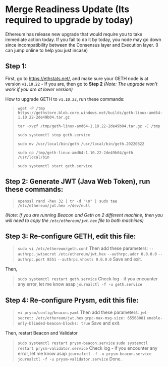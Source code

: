 
# Merge Readiness Update (Its required to upgrade by today)

Ethereum has release new upgrade that would require you to take immediate action today. If you fail to do it by today, you node may go down since incompatibility between the Consensus layer and Execution layer. (I can jump online to help you just incase)

## Step 1:
First, go to https://ethstats.net/, and make sure your GETH node is at version `v1.10.22` - If you are, then go to **Step 2**
_(Note: The upgrade won't work if you are at lower version)_

How to upgrade GETH to `v1.10.22`, run these commands:
> `wget -P /tmp https://gethstore.blob.core.windows.net/builds/geth-linux-amd64-1.10.22-2de49b04.tar.gz`
> 
> `tar -xvzf /tmp/geth-linux-amd64-1.10.22-2de49b04.tar.gz -C /tmp`
> 
> `sudo systemctl stop geth.service`
> 
> `sudo mv /usr/local/bin/geth /usr/local/bin/geth.20220822`
> 
> `sudo cp /tmp/geth-linux-amd64-1.10.22-2de49b04/geth /usr/local/bin`
> 
> `sudo systemctl start geth.service`

## Step 2: Generate JWT (Java Web Token), run these commands:
> `openssl rand -hex 32 | tr -d "\n" | sudo tee /etc/ethereum/jwt.hex >/dev/null`

_(Note: If you are running Beacon and Geth on 2 different machine, then you will need to copy the `/etc/ethereum/jwt.hex` file to both machines)_

## Step 3: Re-configure GETH, edit this file:
> `sudo vi /etc/ethereum/geth.conf`
Then add these parameters:
>  `--authrpc.jwtsecret /etc/ethereum/jwt.hex`
>  `--authrpc.addr 0.0.0.0`
>  `--authrpc.port 8551`
>  `--authrpc.vhosts 0.0.0.0`
Save and exit. 

Then, 
> `sudo systemctl restart geth.service`
Check log - if you encounter any error, let me know asap
> `journalctl -f -u geth.service`

## Step 4: Re-configure Prysm, edit this file:
> `vi prysm/config/beacon.yaml`
Then add these parameters:
> `jwt-secret: /etc/ethereum/jwt.hex`
> `grpc-max-msg-size: 65568081`
> `enable-only-blinded-beacon-blocks: true`
Save and exit.

Then, restart Beacon and Validator
> `sudo systemctl restart prysm-beacon.service`
> `sudo systemctl restart prysm-validator.service`
Check log - if you encounter any error, let me know asap
> `journalctl -f -u prysm-beacon.service`
> `journalctl -f -u prysm-validator.service`
Done.
